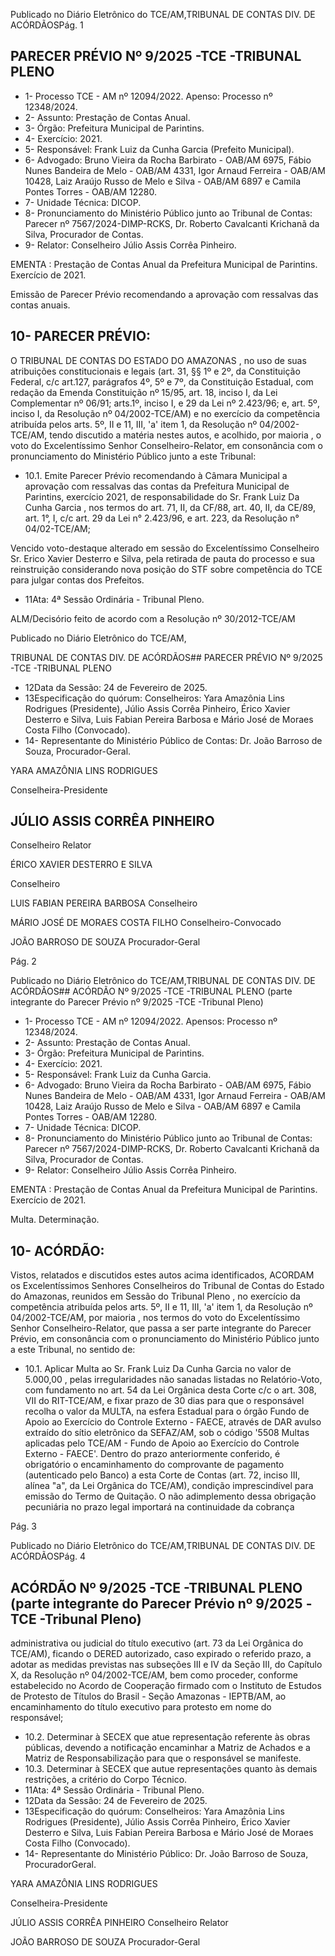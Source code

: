 Publicado  no  Diário  Eletrônico do TCE/AM,TRIBUNAL DE CONTAS DIV. DE ACÓRDÃOSPág. 1

## PARECER PRÉVIO Nº 9/2025 -TCE -TRIBUNAL PLENO

- 1- Processo TCE - AM nº 12094/2022. Apenso: Processo nº  12348/2024.
- 2- Assunto: Prestação de Contas Anual.
- 3- Órgão: Prefeitura Municipal de Parintins.
- 4- Exercício: 2021.
- 5- Responsável: Frank Luiz da Cunha Garcia (Prefeito Municipal).
- 6- Advogado: Bruno Vieira da Rocha Barbirato - OAB/AM 6975, Fábio Nunes Bandeira de Melo - OAB/AM 4331, Igor Arnaud Ferreira - OAB/AM 10428, Laiz Araújo Russo de Melo e Silva - OAB/AM 6897 e Camila Pontes Torres - OAB/AM 12280.
- 7- Unidade Técnica: DICOP.
- 8- Pronunciamento  do  Ministério  Público  junto  ao  Tribunal  de  Contas: Parecer  nº 7567/2024-DIMP-RCKS,  Dr.  Roberto  Cavalcanti  Krichanã  da  Silva,  Procurador  de Contas.
- 9- Relator: Conselheiro Júlio Assis Corrêa Pinheiro.

EMENTA : Prestação de Contas Anual da Prefeitura Municipal de Parintins.  Exercício de 2021.

Emissão de Parecer Prévio recomendando a aprovação com ressalvas das contas anuais.

## 10-  PARECER PRÉVIO:

O  TRIBUNAL  DE  CONTAS  DO  ESTADO  DO  AMAZONAS ,  no  uso  de  suas atribuições  constitucionais  e  legais  (art.  31,  §§  1º  e  2º,  da  Constituição  Federal,  c/c art.127,  parágrafos  4º,  5º  e  7º,  da  Constituição  Estadual,  com  redação  da  Emenda Constituição nº 15/95, art. 18, inciso I, da Lei Complementar nº 06/91; arts.1º, inciso I, e 29  da  Lei  nº  2.423/96;  e,  art.  5º,  inciso  I,  da  Resolução  nº  04/2002-TCE/AM)  e  no exercício da competência atribuída pelos arts. 5º, II e 11, III, 'a' item 1, da Resolução nº 04/2002-TCE/AM, tendo discutido a matéria nestes autos, e acolhido, por maioria , o voto do Excelentíssimo Senhor Conselheiro-Relator, em consonância com o pronunciamento do Ministério Público junto a este Tribunal:

- 10.1. Emite Parecer Prévio recomendando à Câmara Municipal a aprovação  com  ressalvas das  contas  da  Prefeitura  Municipal  de Parintins,  exercício  2021,  de  responsabilidade  do Sr.  Frank  Luiz  Da Cunha Garcia , nos termos do art. 71, II, da CF/88, art. 40, II, da CE/89, art.  1°,  I,  c/c  art.  29  da  Lei  n°  2.423/96,  e  art.  223,  da  Resolução  n° 04/02-TCE/AM;

Vencido  voto-destaque  alterado  em  sessão  do  Excelentíssimo  Conselheiro  Sr.  Erico Xavier  Desterro  e  Silva,  pela  retirada  de  pauta  do  processo  e  sua  reinstruição considerando nova posição do STF sobre competência do TCE para julgar contas dos Prefeitos.

- 11Ata: 4ª Sessão Ordinária - Tribunal Pleno.

ALM/Decisório feito de acordo com a Resolução nº 30/2012-TCE/AM

Publicado  no  Diário  Eletrônico do TCE/AM,

TRIBUNAL DE CONTAS DIV. DE ACÓRDÃOS## PARECER PRÉVIO Nº 9/2025 -TCE -TRIBUNAL PLENO

- 12Data da Sessão: 24 de Fevereiro de 2025.
- 13Especificação do quórum: Conselheiros: Yara Amazônia Lins Rodrigues (Presidente),  Júlio  Assis  Corrêa  Pinheiro,  Érico  Xavier  Desterro  e  Silva,  Luis  Fabian Pereira Barbosa e Mário José de Moraes Costa Filho (Convocado).
- 14-  Representante  do  Ministério  Público  de  Contas: Dr. João  Barroso  de  Souza, Procurador-Geral.

YARA AMAZÔNIA LINS RODRIGUES

Conselheira-Presidente

## JÚLIO ASSIS CORRÊA PINHEIRO

Conselheiro Relator

ÉRICO XAVIER DESTERRO E SILVA

Conselheiro

LUIS FABIAN PEREIRA BARBOSA Conselheiro

MÁRIO JOSÉ DE MORAES COSTA FILHO Conselheiro-Convocado

JOÃO BARROSO DE SOUZA Procurador-Geral

Pág. 2

Publicado  no  Diário  Eletrônico do TCE/AM,TRIBUNAL DE CONTAS DIV. DE ACÓRDÃOS## ACÓRDÃO Nº 9/2025 -TCE -TRIBUNAL PLENO (parte integrante do Parecer Prévio nº 9/2025 -TCE -Tribunal Pleno)

- 1- Processo TCE - AM nº 12094/2022. Apensos: Processo nº  12348/2024.
- 2- Assunto: Prestação de Contas Anual.
- 3- Órgão: Prefeitura Municipal de Parintins.
- 4- Exercício: 2021.
- 5- Responsável: Frank Luiz da Cunha Garcia.
- 6- Advogado: Bruno Vieira da Rocha Barbirato - OAB/AM 6975, Fábio Nunes Bandeira de Melo - OAB/AM 4331, Igor Arnaud Ferreira - OAB/AM 10428, Laiz Araújo Russo de Melo e Silva - OAB/AM 6897 e Camila Pontes Torres - OAB/AM 12280.
- 7- Unidade Técnica: DICOP.
- 8- Pronunciamento  do  Ministério  Público  junto  ao  Tribunal  de  Contas: Parecer  nº 7567/2024-DIMP-RCKS,  Dr.  Roberto  Cavalcanti  Krichanã  da  Silva,  Procurador  de Contas.
- 9- Relator: Conselheiro Júlio Assis Corrêa Pinheiro.

EMENTA : Prestação de Contas Anual da Prefeitura Municipal de Parintins. Exercício de 2021.

Multa. Determinação.

## 10-  ACÓRDÃO:

Vistos, relatados e discutidos estes autos acima identificados, ACORDAM os Excelentíssimos Senhores Conselheiros do Tribunal de Contas do Estado do Amazonas, reunidos em Sessão do Tribunal Pleno , no exercício da competência atribuída pelos arts. 5º, II e 11, III, 'a' item 1, da Resolução nº 04/2002-TCE/AM, por maioria , nos termos do voto do Excelentíssimo Senhor Conselheiro-Relator, que passa a ser parte integrante do Parecer  Prévio, em consonância com  o  pronunciamento  do  Ministério  Público  junto  a este Tribunal, no sentido de:

- 10.1. Aplicar  Multa ao Sr.  Frank  Luiz  Da  Cunha  Garcia no valor  de 5.000,00 , pelas irregularidades não sanadas listadas no Relatório-Voto, com fundamento no art. 54 da Lei Orgânica desta Corte c/c o art. 308, VII do RIT-TCE/AM, e fixar prazo de 30 dias para que o responsável recolha o valor da MULTA, na esfera Estadual para o órgão Fundo de Apoio  ao  Exercício  do  Controle  Externo  -  FAECE,  através  de  DAR avulso extraído do sítio eletrônico da SEFAZ/AM, sob o código '5508 Multas  aplicadas  pelo  TCE/AM  -  Fundo  de  Apoio  ao  Exercício  do Controle Externo - FAECE'. Dentro do prazo anteriormente conferido, é obrigatório o encaminhamento do comprovante de pagamento (autenticado  pelo  Banco)  a  esta  Corte  de  Contas  (art.  72,  inciso  III, alínea "a", da Lei Orgânica do TCE/AM), condição imprescindível para emissão do Termo de Quitação. O não adimplemento dessa obrigação pecuniária  no  prazo  legal  importará  na  continuidade  da  cobrança

Pág. 3

Publicado  no  Diário  Eletrônico do TCE/AM,TRIBUNAL DE CONTAS DIV. DE ACÓRDÃOSPág. 4

## ACÓRDÃO Nº 9/2025 -TCE -TRIBUNAL PLENO (parte integrante do Parecer Prévio nº 9/2025 -TCE -Tribunal Pleno)

administrativa ou judicial do título executivo (art. 73 da Lei Orgânica do TCE/AM), ficando o DERED autorizado, caso expirado o referido prazo, a adotar as medidas previstas nas subseções III e IV da Seção III, do Capítulo  X,  da  Resolução  nº  04/2002-TCE/AM,  bem  como  proceder, conforme  estabelecido  no  Acordo  de  Cooperação  firmado  com  o Instituto de Estudos de Protesto de Títulos do Brasil - Seção Amazonas -  IEPTB/AM, ao encaminhamento do título executivo para protesto em nome do responsável;

- 10.2. Determinar à  SECEX  que  atue  representação  referente  às  obras públicas,  devendo  a  notificação  encaminhar  a  Matriz  de  Achados  e  a Matriz de Responsabilização para que o responsável se manifeste.
- 10.3. Determinar à  SECEX  que  autue  representações  quanto  às  demais restrições, a critério do Corpo Técnico.
- 11Ata: 4ª Sessão Ordinária - Tribunal Pleno.
- 12Data da Sessão: 24 de Fevereiro de 2025.
- 13Especificação do quórum: Conselheiros: Yara Amazônia Lins Rodrigues (Presidente),  Júlio  Assis  Corrêa  Pinheiro,  Érico  Xavier  Desterro  e  Silva,  Luis  Fabian Pereira Barbosa e Mário José de Moraes Costa Filho (Convocado).
- 14-  Representante do Ministério Público: Dr. João Barroso de Souza, ProcuradorGeral.

YARA AMAZÔNIA LINS RODRIGUES

Conselheira-Presidente

JÚLIO ASSIS CORRÊA PINHEIRO Conselheiro Relator

JOÃO BARROSO DE SOUZA Procurador-Geral